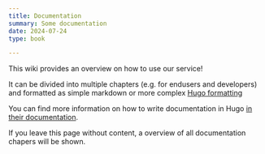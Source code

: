 ```yaml
---
title: Documentation
summary: Some documentation
date: 2024-07-24
type: book

---    
```


This wiki provides an overview on how to use our service!

It can be divided into multiple chapters (e.g. for endusers and developers) and formatted as simple markdown or more complex [Hugo formatting](https://bootstrap.hugoblox.com/content/writing-markdown-latex/)

You can find more information on how to write documentation in Hugo [in their documentation](https://bootstrap.hugoblox.com/content/docs/).

If you leave this page without content, a overview of all documentation chapers will be shown.
